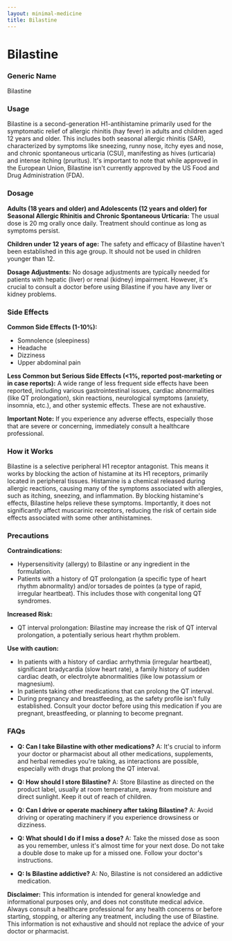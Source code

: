 ```yaml
---
layout: minimal-medicine
title: Bilastine
---
```


# Bilastine
### Generic Name
Bilastine

### Usage
Bilastine is a second-generation H1-antihistamine primarily used for the symptomatic relief of allergic rhinitis (hay fever) in adults and children aged 12 years and older.  This includes both seasonal allergic rhinitis (SAR), characterized by symptoms like sneezing, runny nose, itchy eyes and nose, and chronic spontaneous urticaria (CSU), manifesting as hives (urticaria) and intense itching (pruritus).  It's important to note that while approved in the European Union, Bilastine isn't currently approved by the US Food and Drug Administration (FDA).

### Dosage
**Adults (18 years and older) and Adolescents (12 years and older) for Seasonal Allergic Rhinitis and Chronic Spontaneous Urticaria:** The usual dose is 20 mg orally once daily. Treatment should continue as long as symptoms persist.

**Children under 12 years of age:**  The safety and efficacy of Bilastine haven't been established in this age group.  It should not be used in children younger than 12.

**Dosage Adjustments:** No dosage adjustments are typically needed for patients with hepatic (liver) or renal (kidney) impairment.  However, it's crucial to consult a doctor before using Bilastine if you have any liver or kidney problems.


### Side Effects
**Common Side Effects (1-10%):**

* Somnolence (sleepiness)
* Headache
* Dizziness
* Upper abdominal pain

**Less Common but Serious Side Effects (<1%, reported post-marketing or in case reports):**  A wide range of less frequent side effects have been reported, including various gastrointestinal issues,  cardiac abnormalities (like QT prolongation), skin reactions, neurological symptoms (anxiety, insomnia, etc.), and other systemic effects.  These are not exhaustive.

**Important Note:** If you experience any adverse effects, especially those that are severe or concerning, immediately consult a healthcare professional.

### How it Works
Bilastine is a selective peripheral H1 receptor antagonist.  This means it works by blocking the action of histamine at its H1 receptors, primarily located in peripheral tissues.  Histamine is a chemical released during allergic reactions, causing many of the symptoms associated with allergies, such as itching, sneezing, and inflammation. By blocking histamine's effects, Bilastine helps relieve these symptoms.  Importantly, it does not significantly affect muscarinic receptors, reducing the risk of certain side effects associated with some other antihistamines.

### Precautions
**Contraindications:**

* Hypersensitivity (allergy) to Bilastine or any ingredient in the formulation.
* Patients with a history of QT prolongation (a specific type of heart rhythm abnormality) and/or torsades de pointes (a type of rapid, irregular heartbeat). This includes those with congenital long QT syndromes.

**Increased Risk:**

* QT interval prolongation: Bilastine may increase the risk of QT interval prolongation, a potentially serious heart rhythm problem.

**Use with caution:**

* In patients with a history of cardiac arrhythmia (irregular heartbeat), significant bradycardia (slow heart rate), a family history of sudden cardiac death, or electrolyte abnormalities (like low potassium or magnesium).
* In patients taking other medications that can prolong the QT interval.
* During pregnancy and breastfeeding, as the safety profile isn't fully established.  Consult your doctor before using this medication if you are pregnant, breastfeeding, or planning to become pregnant.


### FAQs

* **Q: Can I take Bilastine with other medications?** A:  It's crucial to inform your doctor or pharmacist about all other medications, supplements, and herbal remedies you're taking, as interactions are possible, especially with drugs that prolong the QT interval.

* **Q: How should I store Bilastine?** A: Store Bilastine as directed on the product label, usually at room temperature, away from moisture and direct sunlight.  Keep it out of reach of children.

* **Q: Can I drive or operate machinery after taking Bilastine?** A:  Avoid driving or operating machinery if you experience drowsiness or dizziness.

* **Q: What should I do if I miss a dose?** A:  Take the missed dose as soon as you remember, unless it's almost time for your next dose. Do not take a double dose to make up for a missed one.  Follow your doctor's instructions.

* **Q: Is Bilastine addictive?** A: No, Bilastine is not considered an addictive medication.

**Disclaimer:** This information is intended for general knowledge and informational purposes only, and does not constitute medical advice.  Always consult a healthcare professional for any health concerns or before starting, stopping, or altering any treatment, including the use of Bilastine.  This information is not exhaustive and should not replace the advice of your doctor or pharmacist.
